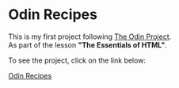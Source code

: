 # Odin Recipes

This is my first project following [The Odin Project](https://theodinproject.com).  
As part of the lesson **"The Essentials of HTML"**.

To see the project, click on the link below:

[Odin Recipes](https://alexanderplatadev.github.io/odin-recipes/)

